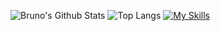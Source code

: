 ![Bruno's Github Stats](https://github-readme-stats.vercel.app/api?username=brunoaseff&show_icons=true&bg_color=00000000&hide_border=true&theme=tokyonight)
![Top Langs](https://github-readme-stats.vercel.app/api/top-langs/?username=brunoaseff&size_weight=0.5&count_weight=0.5&bg_color=00000000&hide_border=true&layout=compact&theme=tokyonight)
[![My Skills](https://skillicons.dev/icons?i=js,ts,react,postgres,express,cpp,nextjs,html,css,vue,tailwindcss,prisma,docker)](https://skillicons.dev)
